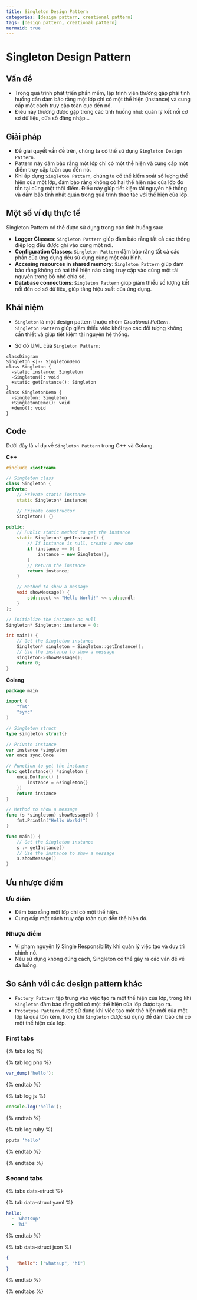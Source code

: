```yaml
---
title: Singleton Design Pattern
categories: [design pattern, creational pattern]
tags: [design pattern, creational pattern]
mermaid: true
---
```


# Singleton Design Pattern

## Vấn đề
- Trong quá trình phát triển phần mềm, lập trình viên thường gặp phải tình huống cần đảm bảo rằng một lớp chỉ có một thể hiện (instance) và cung cấp một cách truy cập toàn cục đến nó.
- Điều này thường được gặp trong các tình huống như: quản lý kết nối cơ sở dữ liệu, cửa sổ đăng nhập...

## Giải pháp

- Để giải quyết vấn đề trên, chúng ta có thể sử dụng `Singleton Design Pattern`. 
- Pattern này đảm bảo rằng một lớp chỉ có một thể hiện và cung cấp một điểm truy cập toàn cục đến nó.
- Khi áp dụng `Singleton Pattern`, chúng ta có thể kiểm soát số lượng thể hiện của một lớp, đảm bảo rằng không có hai thể hiện nào của lớp đó tồn tại cùng một thời điểm. Điều này giúp tiết kiệm tài nguyên hệ thống và đảm bảo tính nhất quán trong quá trình thao tác với thể hiện của lớp.

## Một số ví dụ thực tế

Singleton Pattern có thể được sử dụng trong các tình huống sau:
- **Logger Classes**: `Singleton Pattern` giúp đảm bảo rằng tất cả các thông điệp log đều được ghi vào cùng một nơi.
- **Configuration Classes**: `Singleton Pattern` đảm bảo rằng tất cả các phần của ứng dụng đều sử dụng cùng một cấu hình.
- **Accesing resources in shared memory**: `Singleton Pattern` giúp đảm bảo rằng không có hai thể hiện nào cùng truy cập vào cùng một tài nguyên trong bộ nhớ chia sẻ.
- **Database connections**: `Singleton Pattern` giúp giảm thiểu số lượng kết nối đến cơ sở dữ liệu, giúp tăng hiệu suất của ứng dụng.

## Khái niệm

- `Singleton` là một design pattern thuộc nhóm *Creational Pattern*. `Singleton Pattern` giúp giảm thiểu việc khởi tạo các đối tượng không cần thiết và giúp tiết kiệm tài nguyên hệ thống.

- Sơ đồ UML của `Singleton Pattern`:

```mermaid
classDiagram
Singleton <|-- SingletonDemo
class Singleton {
  -static instance: Singleton
  -Singleton(): void
  +static getInstance(): Singleton
}
class SingletonDemo {
  -singleton: Singleton
  +SingletonDemo(): void
  +demo(): void
}
```

## Code
Dưới đây là ví dụ về `Singleton Pattern` trong C++ và Golang.

**C++**
```cpp
#include <iostream>

// Singleton class
class Singleton {
private:
    // Private static instance
    static Singleton* instance;

    // Private constructor
    Singleton() {}

public:
    // Public static method to get the instance
    static Singleton* getInstance() {
        // If instance is null, create a new one
        if (instance == 0) {
            instance = new Singleton();
        }
        // Return the instance
        return instance;
    }

    // Method to show a message
    void showMessage() {
        std::cout << "Hello World!" << std::endl;
    }
};

// Initialize the instance as null
Singleton* Singleton::instance = 0;

int main() {
    // Get the Singleton instance
    Singleton* singleton = Singleton::getInstance();
    // Use the instance to show a message
    singleton->showMessage();
    return 0;
}
```

**Golang**
```go
package main

import (
	"fmt"
	"sync"
)

// Singleton struct
type singleton struct{}

// Private instance
var instance *singleton
var once sync.Once

// Function to get the instance
func getInstance() *singleton {
	once.Do(func() {
		instance = &singleton{}
	})
	return instance
}

// Method to show a message
func (s *singleton) showMessage() {
	fmt.Println("Hello World!")
}

func main() {
	// Get the Singleton instance
	s := getInstance()
	// Use the instance to show a message
	s.showMessage()
}
```

## Ưu nhược điểm

### Ưu điểm
- Đảm bảo rằng một lớp chỉ có một thể hiện.
- Cung cấp một cách truy cập toàn cục đến thể hiện đó.

### Nhược điểm
- Vi phạm nguyên lý Single Responsibility khi quản lý việc tạo và duy trì chính nó.
- Nếu sử dụng không đúng cách, Singleton có thể gây ra các vấn đề về đa luồng.

## So sánh với các design pattern khác
- `Factory Pattern` tập trung vào việc tạo ra một thể hiện của lớp, trong khi `Singleton` đảm bảo rằng chỉ có một thể hiện của lớp được tạo ra.
- `Prototype Pattern` được sử dụng khi việc tạo một thể hiện mới của một lớp là quá tốn kém, trong khi `Singleton` được sử dụng để đảm bảo chỉ có một thể hiện của lớp.

### First tabs

{% tabs log %}

{% tab log php %}
```php
var_dump('hello');
```
{% endtab %}

{% tab log js %}
```javascript
console.log('hello');
```
{% endtab %}

{% tab log ruby %}
```javascript
pputs 'hello'
```
{% endtab %}

{% endtabs %}

### Second tabs

{% tabs data-struct %}

{% tab data-struct yaml %}
```yaml
hello:
  - 'whatsup'
  - 'hi'
```
{% endtab %}

{% tab data-struct json %}
```json
{
    "hello": ["whatsup", "hi"]
}
```
{% endtab %}

{% endtabs %}
